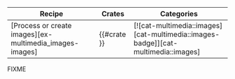 | Recipe | Crates | Categories |
|--------|--------|------------|
| [Process or create images][ex-multimedia_images-images] | {{#crate }} | [![cat-multimedia::images][cat-multimedia::images-badge]][cat-multimedia::images] |

<div class="hidden">
FIXME
</div>
